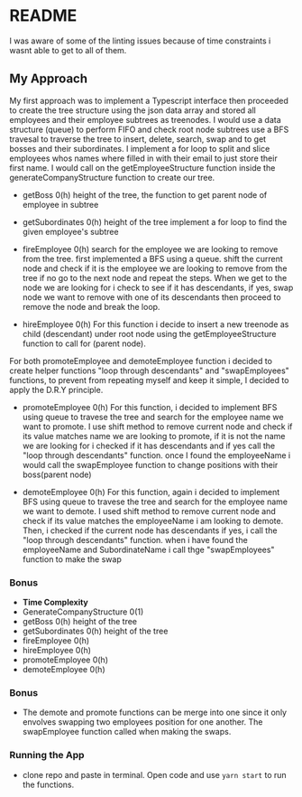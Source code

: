 # README
I was aware of some of the linting issues because of time constraints i wasnt able to get to all of them. 

## My Approach
My first approach was to implement a Typescript interface then proceeded to create the tree structure using the json data array and stored all employees and their employee subtrees as treenodes. I would use a data structure (queue) to perform FIFO and check root node subtrees use a BFS travesal to traverse the tree to insert, delete, search, swap and to get bosses and their subordinates. I implement a for loop to split and slice employees whos names where filled in with their email to just store their first name. I would call on the getEmployeeStructure function inside the generateCompanyStructure function to create our tree.


- getBoss 0(h) height of the tree, the function to get parent node of employee in subtree


- getSubordinates 0(h) height of the tree
implement a for loop to find the given employee's subtree

- fireEmployee 0(h) 
search for the employee we are looking to remove from the tree.
first implemented a BFS using a queue. shift the current node and check if it is the employee we are looking to remove from the tree if no go to the next node and repeat the steps. When we get to the node we are looking for i check to see if it has  descendants, if yes, swap node we want to remove with one of its descendants then proceed to remove the node and break the loop.

- hireEmployee 0(h)
For this function i decide to insert a new treenode as child (descendant) under root node using the getEmployeeStructure function to call for (parent node). 


For both promoteEmployee and demoteEmployee function i decided to create helper functions "loop through descendants" and "swapEmployees" functions, to prevent from repeating myself and keep it simple, I decided to apply the D.R.Y principle. 

- promoteEmployee 0(h)
For this function, i decided to implement BFS using queue to travese the tree and search for the employee name we want to promote. I use shift method to remove current node and check if its value matches name we are looking to promote, if it is not the name we are looking for i checked if it has descendants and if yes call the "loop through descendants" function. once I found the employeeName i would call the swapEmployee function to change positions with their boss(parent node) 

- demoteEmployee 0(h)
For this function, again i decided to implement BFS using queue to travese the tree and search for the employee name we want to demote. I used shift method to remove current node and check if its value matches the employeeName i am looking to demote. Then, i checked if the current node has descendants if yes, i call the "loop through descendants" function.  when i have found the employeeName and SubordinateName i call thge "swapEmployees" function to make the swap

### Bonus
- **Time Complexity**
- GenerateCompanyStructure 0(1)
- getBoss 0(h)  height of the tree 
- getSubordinates  0(h) height of the tree
- fireEmployee 0(h) 
- hireEmployee 0(h)
- promoteEmployee 0(h)
- demoteEmployee 0(h)

### Bonus
- The demote and promote functions can be merge into one since it only envolves swapping two employees position for one another. The swapEmployee function called when making the swaps.

### Running the App
- clone repo and paste in terminal. Open code and use `yarn start` to run the functions.
